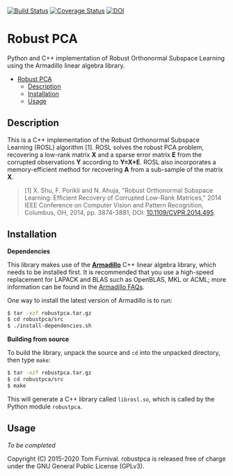 
[![Build Status](https://travis-ci.org/tjof2/robustpca.svg?branch=master)](https://travis-ci.org/tjof2/robustpca)
[![Coverage Status](https://coveralls.io/repos/github/tjof2/robustpca/badge.svg?branch=master)](https://coveralls.io/github/tjof2/robustpca?branch=master)
[![DOI](https://zenodo.org/badge/46107795.svg)](https://zenodo.org/badge/latestdoi/46107795)

# Robust PCA
Python and C++ implementation of Robust Orthonormal Subspace Learning using the Armadillo linear algebra library.

- [Robust PCA](#robust-pca)
  - [Description](#description)
  - [Installation](#installation)
  - [Usage](#usage)

## Description

This is a C++ implementation of the Robust Orthonormal Subspace Learning (ROSL) algorithm [1]. ROSL solves the robust PCA problem, recovering a low-rank matrix **X** and a sparse error matrix **E** from the corrupted observations **Y** according to **Y=X+E**. ROSL also incorporates a memory-efficient method for recovering **A** from a sub-sample of the matrix **X**.

> [1] X. Shu, F. Porikli and N. Ahuja, "Robust Orthonormal Subspace Learning: Efficient Recovery of Corrupted Low-Rank Matrices," 2014 IEEE Conference on Computer Vision and Pattern Recognition, Columbus, OH, 2014, pp. 3874-3881, DOI: [10.1109/CVPR.2014.495](http://dx.doi.org/10.1109/CVPR.2014.495).

## Installation

**Dependencies**

This library makes use of the **[Armadillo](http://arma.sourceforge.net)** C++ linear algebra library,
which needs to be installed first. It is recommended that you use a high-speed replacement for
LAPACK and BLAS such as OpenBLAS, MKL or ACML; more information can be found in the [Armadillo
FAQs](http://arma.sourceforge.net/faq.html#dependencies).

One way to install the latest version of Armadillo is to run:

```bash
$ tar -xzf robustpca.tar.gz
$ cd robustpca/src
$ ./install-dependencies.sh
```

**Building from source**

To build the library, unpack the source and `cd` into the unpacked directory, then type `make`:

```bash
$ tar -xzf robustpca.tar.gz
$ cd robustpca/src
$ make
```

This will generate a C++ library called `librosl.so`, which is called by the Python module `robustpca`.

## Usage
_To be completed_

Copyright (C) 2015-2020 Tom Furnival. robustpca is released free of charge under the GNU General Public License (GPLv3).

